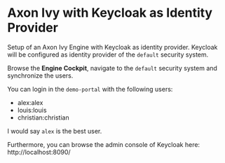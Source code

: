 # Axon Ivy with Keycloak as Identity Provider

Setup of an Axon Ivy Engine with Keycloak as identity provider.
Keycloak will be configured as identity provider of the `default`
security system.

Browse the __Engine Cockpit__, navigate to the `default` security system
and synchronize the users.

You can login in the `demo-portal` with the following users:
- alex:alex
- louis:louis
- christian:christian

I would say `alex` is the best user.

Furthermore, you can browse the admin console of Keycloak here: http://localhost:8090/
